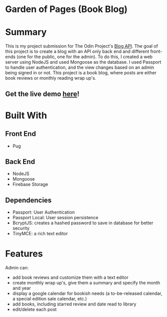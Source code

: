 # Garden of Pages (Book Blog)

# Summary

This is my project submission for The Odin Project's [Blog API](https://www.theodinproject.com/lessons/nodejs-blog-api). The goal of this project is to create a blog with an API only back end and different front-ends (one for the public, one for the admin). To do this, I created a web server using NodeJS and used Mongoose as the database. I used Passport to handle user authentication, and the view changes based on an admin being signed in or not. This project is a book blog, where posts are either book reviews or monthly reading wrap up's.

## Get the live demo [here](https://gardenofpages.mariasilvia.me/)!

# Built With

## Front End

- Pug

## Back End

- NodeJS
- Mongoose
- Firebase Storage

## Dependencies

- Passport: User Authentication
- Passport Local: User session persistence
- BcryptJS: creates a hashed password to save in database for better security
- TinyMCE: a rich text editor

# Features

Admin can:

- add book reviews and customize them with a text editor
- create monthly wrap up's, give them a summary and specify the month and year
- display a google calendar for bookish needs (a to-be-released calendar, a special edition sale calendar, etc.)
- add books, including starred review and date read to library
- edit/delete each post
